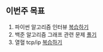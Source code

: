 ## 이번주 목표

1. 파이썬 알고리즘 인터뷰 [복습하기](https://github.com/PARKINHYO/algorithm-interview-snippet/commits/master)
2. 백준 알고리즘 그래프 관련 문제 [풀기](./baekjoon)
3. 열혈 tcp/ip [복습하기](https://user-images.githubusercontent.com/47745785/112013694-960c0b80-8b6d-11eb-919a-dacbe338ca39.png)